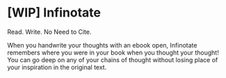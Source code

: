 # [WIP] Infinotate
Read. Write. No Need to Cite. 

When you handwrite your thoughts with an ebook open, Infinotate remembers where you were in your book when you thought your thought! You can go deep on any of your chains of thought without losing place of your inspiration in the original text.



